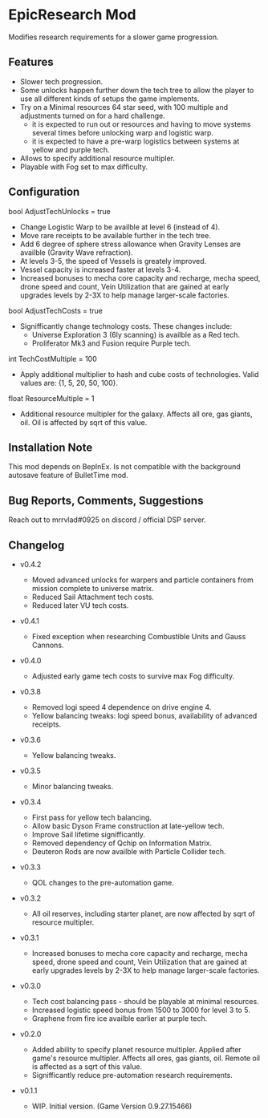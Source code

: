 # EpicResearch Mod
Modifies research requirements for a slower game progression.

## Features
- Slower tech progression.
- Some unlocks happen further down the tech tree to allow the player to use all different kinds of setups the game implements.
- Try on a Minimal resources 64 star seed, with 100 multiple and adjustments turned on for a hard challenge.
    - it is expected to run out or resources and having to move systems several times before unlocking warp and logistic warp.
    - it is expected to have a pre-warp logistics between systems at yellow and purple tech.
- Allows to specify additional resource multipler.
- Playable with Fog set to max difficulty.

## Configuration
bool AdjustTechUnlocks = true

- Change Logistic Warp to be availble at level 6 (instead of 4).
- Move rare receipts to be available further in the tech tree.
- Add 6 degree of sphere stress allowance when Gravity Lenses are availble (Gravity Wave refraction).
- At levels 3-5, the speed of Vessels is greately improved.
- Vessel capacity is increased faster at levels 3-4.
- Increased bonuses to mecha core capacity and recharge, mecha speed, drone speed and count, Vein Utilization that are gained at early upgrades levels by 2-3X to help manage larger-scale factories.


bool  AdjustTechCosts = true
- Signifficantly change technology costs. These changes include:
    - Universe Exploration 3 (6ly scanning) is availble as a Red tech.
    - Proliferator Mk3 and Fusion require Purple tech.

int TechCostMultiple = 100
- Apply additional multiplier to hash and cube costs of technologies. Valid values are: {1, 5, 20, 50, 100}.

float ResourceMultiple = 1
- Additional resource multipler for the galaxy. Affects all ore, gas giants, oil. Oil is affected by sqrt of this value.

## Installation Note
This mod depends on BepInEx.
Is not compatible with the background autosave feature of BulletTime mod.

## Bug Reports, Comments, Suggestions
Reach out to mrrvlad#0925 on discord / official DSP server.

## Changelog
- v0.4.2
    - Moved advanced unlocks for warpers and particle containers from mission complete to universe matrix.
    - Reduced Sail Attachment tech costs.
    - Reduced later VU tech costs.

- v0.4.1
    - Fixed exception when researching Combustible Units and Gauss Cannons.

- v0.4.0
    - Adjusted early game tech costs to survive max Fog difficulty.

- v0.3.8
    - Removed logi speed 4 dependence on drive engine 4.
    - Yellow balancing tweaks: logi speed bonus, availability of advanced receipts. 

- v0.3.6
    - Yellow balancing tweaks.

- v0.3.5
    - Minor balancing tweaks.

- v0.3.4
    - First pass for yellow tech balancing. 
    - Allow basic Dyson Frame construction at late-yellow tech.
    - Improve Sail lifetime signifficantly.
    - Removed dependency of Qchip on Information Matrix.
    - Deuteron Rods are now availble with Particle Collider tech.

- v0.3.3
    - QOL changes to the pre-automation game.

- v0.3.2
    - All oil reserves, including starter planet, are now affected by sqrt of resource multipler.

- v0.3.1
    - Increased bonuses to mecha core capacity and recharge, mecha speed, drone speed and count, Vein Utilization that are gained at early upgrades levels by 2-3X to help manage larger-scale factories.

- v0.3.0
	- Tech cost balancing pass - should be playable at minimal resources.
    - Increased logistic speed bonus from 1500 to 3000 for level 3 to 5.
    - Graphene from fire ice availble earlier at purple tech.

- v0.2.0
	- Added ability to specify planet resource multipler. Applied after game's resource multipler. Affects all ores, gas giants, oil. Remote oil is affected as a sqrt of this value.
    - Signifficantly reduce pre-automation research requirements.

- v0.1.1
	- WIP. Initial version. (Game Version 0.9.27.15466)